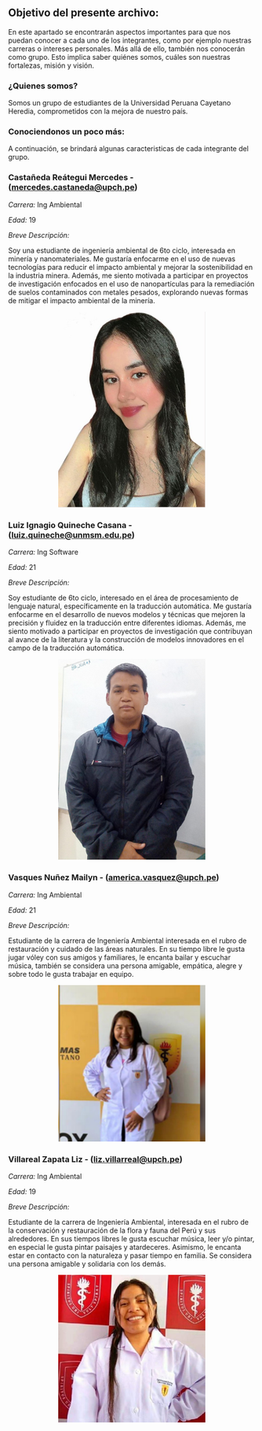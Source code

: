 ## Objetivo del presente archivo: 

En este apartado se encontrarán aspectos importantes para que nos puedan conocer a cada uno de los integrantes, como por ejemplo nuestras carreras o intereses personales. Más allá de ello, también nos conocerán como grupo. Esto implica saber quiénes somos, cuáles son nuestras fortalezas, misión y visión.

### ¿Quienes somos?

Somos un grupo de estudiantes de la Universidad Peruana Cayetano Heredia, comprometidos con la mejora de nuestro país. 

### Conociendonos un poco más: 

A continuación, se brindará algunas caracteristicas de cada integrante del grupo.

### Castañeda Reátegui Mercedes - (mercedes.castaneda@upch.pe)

*Carrera:* Ing Ambiental

*Edad:* 19

*Breve Descripción:*

Soy una estudiante de ingeniería ambiental de 6to ciclo, interesada en minería y nanomateriales. Me gustaría enfocarme en el uso de nuevas tecnologías para reducir el impacto ambiental y mejorar la sostenibilidad en la industria minera. Además, me siento motivada a participar en proyectos de investigación enfocados en el uso de nanopartículas para la remediación de suelos contaminados con metales pesados, explorando nuevas formas de mitigar el impacto ambiental de la minería.

<p align= "center">
  <img src="https://github.com/Liz-30/PROYECTO-DE-INGENIER-A-1-/blob/main/Carpetas_del_Proyecto/Imagenes/B-Fotos%20de%20integrantes/D-Mercedes.jpeg" width="300px"/>
</p>

### Luiz Ignagio Quineche Casana - (luiz.quineche@unmsm.edu.pe)

*Carrera:* Ing Software

*Edad:* 21

*Breve Descripción:*

Soy estudiante de 6to ciclo, interesado en el área de procesamiento de lenguaje natural, específicamente en la traducción automática. Me gustaría enfocarme en el desarrollo de nuevos modelos y técnicas que mejoren la precisión y fluidez en la traducción entre diferentes idiomas. Además, me siento motivado a participar en proyectos de investigación que contribuyan al avance de la literatura y la construcción de modelos innovadores en el campo de la traducción automática.

<p align= "center">
  <img src="https://github.com/Liz-30/PROYECTO-DE-INGENIER-A-1-/blob/main/Carpetas_del_Proyecto/Imagenes/B-Fotos%20de%20integrantes/C-Luiz.jpeg" width="300px"/>
</p>

### Vasques Nuñez Mailyn - (america.vasquez@upch.pe)

*Carrera:* Ing Ambiental

*Edad:* 21

*Breve Descripción:* 

Estudiante de la carrera de Ingeniería Ambiental interesada en el rubro de restauración y cuidado de las áreas naturales. En su tiempo libre le gusta jugar vóley con sus amigos y familiares, le encanta bailar y escuchar música, también se considera una persona amigable, empática, alegre y sobre todo le gusta trabajar en equipo.

<p align= "center">
  <img src="https://github.com/Liz-30/PROYECTO-DE-INGENIER-A-1-/blob/main/Carpetas_del_Proyecto/Imagenes/B-Fotos%20de%20integrantes/B-Maylin.png" width="300px"/>
</p>

### Villareal Zapata Liz - (liz.villarreal@upch.pe)

*Carrera:* Ing Ambiental

*Edad:* 19

*Breve Descripción:* 

Estudiante de la carrera de Ingeniería Ambiental, interesada en el rubro de la conservación y restauración de la flora y fauna del Perú y sus alrededores. En sus tiempos libres le gusta escuchar música, leer y/o pintar, en especial le gusta pintar paisajes y atardeceres. Asimismo, le encanta estar en contacto con la naturaleza y pasar tiempo en familia. Se considera una persona amigable y solidaria con los demás.

<p align= "center">
  <img src="https://github.com/Liz-30/PROYECTO-DE-INGENIER-A-1-/blob/main/Carpetas_del_Proyecto/Imagenes/B-Fotos%20de%20integrantes/A-Liz.jpeg" width="300px"/>
</p>

